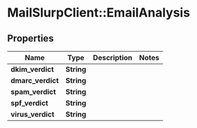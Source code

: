 # MailSlurpClient::EmailAnalysis

## Properties
Name | Type | Description | Notes
------------ | ------------- | ------------- | -------------
**dkim_verdict** | **String** |  | 
**dmarc_verdict** | **String** |  | 
**spam_verdict** | **String** |  | 
**spf_verdict** | **String** |  | 
**virus_verdict** | **String** |  | 


